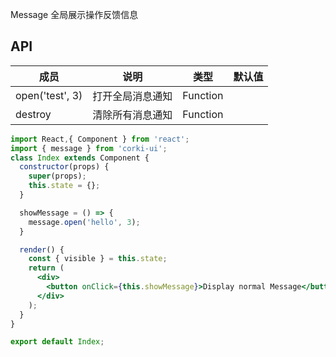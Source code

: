 Message 全局展示操作反馈信息

## API
| 成员 | 说明 | 类型 | 默认值 |
| --- | --- | --- | --- |
| open('test', 3) | 打开全局消息通知 | Function |  |
| destroy | 清除所有消息通知 | Function |  |

```jsx
import React,{ Component } from 'react';
import { message } from 'corki-ui';
class Index extends Component {
  constructor(props) {
    super(props);
    this.state = {};
  }

  showMessage = () => {
    message.open('hello', 3);
  }

  render() {
    const { visible } = this.state;
    return (
      <div>
        <button onClick={this.showMessage}>Display normal Message</button>
      </div>
    );
  }
}

export default Index;
```